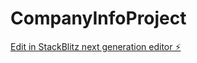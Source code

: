 # CompanyInfoProject

[Edit in StackBlitz next generation editor ⚡️](https://stackblitz.com/~/github.com/Liana1999/CompanyInfoProject)
